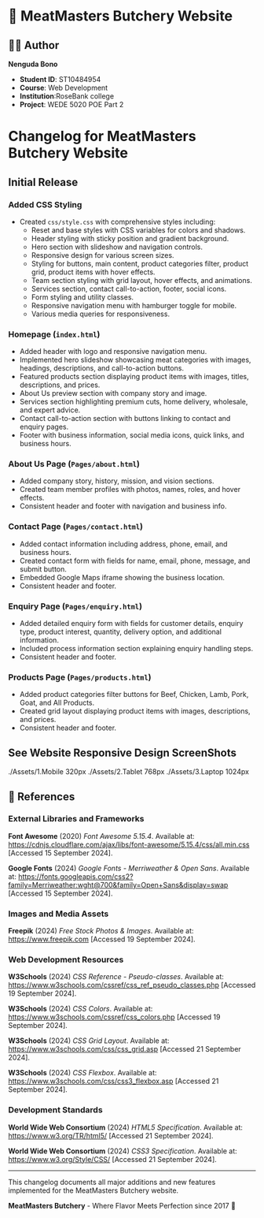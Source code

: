 # 🥩 MeatMasters Butchery Website 

## 👨‍💻 Author

**Nenguda Bono**
- **Student ID**: ST10484954
- **Course**: Web Development
- **Institution**:RoseBank college
- **Project**: WEDE 5020 POE Part 2


# Changelog for MeatMasters Butchery Website

## Initial Release

### Added CSS Styling
- Created `css/style.css` with comprehensive styles including:
  - Reset and base styles with CSS variables for colors and shadows.
  - Header styling with sticky position and gradient background.
  - Hero section with slideshow and navigation controls.
  - Responsive design for various screen sizes.
  - Styling for buttons, main content, product categories filter, product grid, product items with hover effects.
  - Team section styling with grid layout, hover effects, and animations.
  - Services section, contact call-to-action, footer, social icons.
  - Form styling and utility classes.
  - Responsive navigation menu with hamburger toggle for mobile.
  - Various media queries for responsiveness.

### Homepage (`index.html`)
- Added header with logo and responsive navigation menu.
- Implemented hero slideshow showcasing meat categories with images, headings, descriptions, and call-to-action buttons.
- Featured products section displaying product items with images, titles, descriptions, and prices.
- About Us preview section with company story and image.
- Services section highlighting premium cuts, home delivery, wholesale, and expert advice.
- Contact call-to-action section with buttons linking to contact and enquiry pages.
- Footer with business information, social media icons, quick links, and business hours.

### About Us Page (`Pages/about.html`)
- Added company story, history, mission, and vision sections.
- Created team member profiles with photos, names, roles, and hover effects.
- Consistent header and footer with navigation and business info.

### Contact Page (`Pages/contact.html`)
- Added contact information including address, phone, email, and business hours.
- Created contact form with fields for name, email, phone, message, and submit button.
- Embedded Google Maps iframe showing the business location.
- Consistent header and footer.

### Enquiry Page (`Pages/enquiry.html`)
- Added detailed enquiry form with fields for customer details, enquiry type, product interest, quantity, delivery option, and additional information.
- Included process information section explaining enquiry handling steps.
- Consistent header and footer.

### Products Page (`Pages/products.html`)
- Added product categories filter buttons for Beef, Chicken, Lamb, Pork, Goat, and All Products.
- Created grid layout displaying product items with images, descriptions, and prices.
- Consistent header and footer.

## See Website Responsive Design ScreenShots
./Assets/1.Mobile 320px
./Assets/2.Tablet 768px
./Assets/3.Laptop 1024px

## 📄 References

### External Libraries and Frameworks

**Font Awesome** (2020) *Font Awesome 5.15.4*. Available at: https://cdnjs.cloudflare.com/ajax/libs/font-awesome/5.15.4/css/all.min.css [Accessed 15 September 2024].

**Google Fonts** (2024) *Google Fonts - Merriweather & Open Sans*. Available at: https://fonts.googleapis.com/css2?family=Merriweather:wght@700&family=Open+Sans&display=swap [Accessed 15 September 2024].

### Images and Media Assets
**Freepik** (2024) *Free Stock Photos & Images*. Available at: https://www.freepik.com [Accessed 19 September 2024].

### Web Development Resources
**W3Schools** (2024) *CSS Reference - Pseudo-classes*. Available at: https://www.w3schools.com/cssref/css_ref_pseudo_classes.php [Accessed 19 September 2024].

**W3Schools** (2024) *CSS Colors*. Available at: https://www.w3schools.com/cssref/css_colors.php [Accessed 19 September 2024].

**W3Schools** (2024) *CSS Grid Layout*. Available at: https://www.w3schools.com/css/css_grid.asp [Accessed 21 September 2024].

**W3Schools** (2024) *CSS Flexbox*. Available at: https://www.w3schools.com/css/css3_flexbox.asp [Accessed 21 September 2024].

### Development Standards
**World Wide Web Consortium** (2024) *HTML5 Specification*. Available at: https://www.w3.org/TR/html5/ [Accessed 21 September 2024].

**World Wide Web Consortium** (2024) *CSS3 Specification*. Available at: https://www.w3.org/Style/CSS/ [Accessed 21 September 2024].

---

This changelog documents all major additions and new features implemented for the MeatMasters Butchery website.

**MeatMasters Butchery** - Where Flavor Meets Perfection since 2017 🥩
